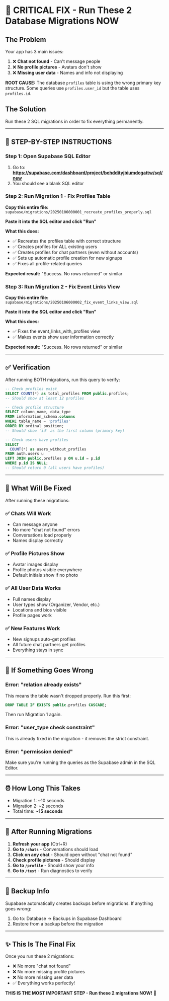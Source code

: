 # 🚨 CRITICAL FIX - Run These 2 Database Migrations NOW

## The Problem
Your app has 3 main issues:
1. ❌ **Chat not found** - Can't message people
2. ❌ **No profile pictures** - Avatars don't show
3. ❌ **Missing user data** - Names and info not displaying

**ROOT CAUSE:** The database `profiles` table is using the wrong primary key structure. Some queries use `profiles.user_id` but the table uses `profiles.id`.

## The Solution
Run these 2 SQL migrations in order to fix everything permanently.

---

## 🎯 STEP-BY-STEP INSTRUCTIONS

### Step 1: Open Supabase SQL Editor
1. Go to: **https://supabase.com/dashboard/project/behddityjbiumdcgattw/sql/new**
2. You should see a blank SQL editor

### Step 2: Run Migration 1 - Fix Profiles Table

**Copy this entire file:**
`supabase/migrations/20250106000001_recreate_profiles_properly.sql`

**Paste it into the SQL editor and click "Run"**

**What this does:**
- ✅ Recreates the profiles table with correct structure
- ✅ Creates profiles for ALL existing users
- ✅ Creates profiles for chat partners (even without accounts)
- ✅ Sets up automatic profile creation for new signups
- ✅ Fixes all profile-related queries

**Expected result:** "Success. No rows returned" or similar

### Step 3: Run Migration 2 - Fix Event Links View

**Copy this entire file:**
`supabase/migrations/20250106000002_fix_event_links_view.sql`

**Paste it into the SQL editor and click "Run"**

**What this does:**
- ✅ Fixes the event_links_with_profiles view
- ✅ Makes events show user information correctly

**Expected result:** "Success. No rows returned" or similar

---

## ✅ Verification

After running BOTH migrations, run this query to verify:

```sql
-- Check profiles exist
SELECT COUNT(*) as total_profiles FROM public.profiles;
-- Should show at least 12 profiles

-- Check profile structure
SELECT column_name, data_type 
FROM information_schema.columns 
WHERE table_name = 'profiles' 
ORDER BY ordinal_position;
-- Should show 'id' as the first column (primary key)

-- Check users have profiles
SELECT 
  COUNT(*) as users_without_profiles 
FROM auth.users u 
LEFT JOIN public.profiles p ON u.id = p.id 
WHERE p.id IS NULL;
-- Should return 0 (all users have profiles)
```

---

## 🎉 What Will Be Fixed

After running these migrations:

### ✅ Chats Will Work
- Can message anyone
- No more "chat not found" errors
- Conversations load properly
- Names display correctly

### ✅ Profile Pictures Show
- Avatar images display
- Profile photos visible everywhere
- Default initials show if no photo

### ✅ All User Data Works
- Full names display
- User types show (Organizer, Vendor, etc.)
- Locations and bios visible
- Profile pages work

### ✅ New Features Work
- New signups auto-get profiles
- All future chat partners get profiles
- Everything stays in sync

---

## 🚨 If Something Goes Wrong

### Error: "relation already exists"
This means the table wasn't dropped properly. Run this first:
```sql
DROP TABLE IF EXISTS public.profiles CASCADE;
```
Then run Migration 1 again.

### Error: "user_type check constraint"
This is already fixed in the migration - it removes the strict constraint.

### Error: "permission denied"
Make sure you're running the queries as the Supabase admin in the SQL Editor.

---

## ⏰ How Long This Takes

- Migration 1: ~10 seconds
- Migration 2: ~2 seconds
- Total time: **~15 seconds**

---

## 📱 After Running Migrations

1. **Refresh your app** (Ctrl+R)
2. **Go to `/chats`** - Conversations should load
3. **Click on any chat** - Should open without "chat not found"
4. **Check profile pictures** - Should display
5. **Go to `/profile`** - Should show your info
6. **Go to `/test`** - Run diagnostics to verify

---

## 💾 Backup Info

Supabase automatically creates backups before migrations. If anything goes wrong:
1. Go to: Database → Backups in Supabase Dashboard
2. Restore from a backup before the migration

---

## ✨ This Is The Final Fix

Once you run these 2 migrations:
- ❌ No more "chat not found"
- ❌ No more missing profile pictures  
- ❌ No more missing user data
- ✅ Everything works perfectly!

**THIS IS THE MOST IMPORTANT STEP - Run these 2 migrations NOW!** 🚀
